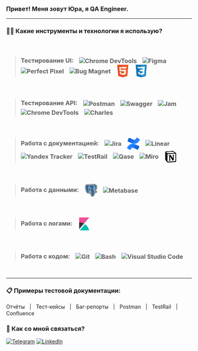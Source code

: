 ### Привет! Меня зовут Юра, я QA Engineer.

---

### 👨‍💻 Какие инструменты и технологии я использую?

<br>

>### Тестирование UI:ㅤ<img src="https://d33wubrfki0l68.cloudfront.net/38b5c953a4667366685d55db55d057c86db1fc54/a0fdc/static/acae6b24d940347661ca901ea07f47c1/chrome-dev-logo-icon.png" alt="Chrome DevTools" title="Chrome DevTools" width="35" height="35" align="center" />ㅤ<img src="https://user-images.githubusercontent.com/25181517/189715289-df3ee512-6eca-463f-a0f4-c10d94a06b2f.png" alt="Figma" title="Figma" width="35" height="35" align="center" />ㅤ<img src="https://lh3.googleusercontent.com/-O_pNhKsmQ8E2bAy_IfZIKG8sT1BMw0_2El6L7YVZhB1QzcOrZg0OBtXWQODcUqauYPHDziudWMMDLIgrsjSvTncDw=s60" alt="Perfect Pixel" title="Perfect Pixel" width="35" height="35" align="center" />ㅤ<img src="https://lh3.googleusercontent.com/K8FfIR4srrpb5Qj8MA75Tw6kpoPLUpCKNXr4NaDhUCnyWKBjXg8-9sroVsCM3cTbIQOGCtZGve7lasx_HzP8pj3G=s60" alt="Bug Magnet" title="Bug Magnet" width="42" height="42" align="center" />ㅤ<img src="https://raw.githubusercontent.com/devicons/devicon/6910f0503efdd315c8f9b858234310c06e04d9c0/icons/html5/html5-original.svg" alt="HTML" title="HTML" width="35" height="35" align="center" />ㅤ<img src="https://raw.githubusercontent.com/devicons/devicon/6910f0503efdd315c8f9b858234310c06e04d9c0/icons/css3/css3-original.svg" alt="CSS" title="CSS" width="35" height="35" align="center" />

<br>

>### Тестирование API:ㅤ<img src="https://user-images.githubusercontent.com/25181517/192109061-e138ca71-337c-4019-8d42-4792fdaa7128.png" alt="Postman" title="Postman" width="35" height="35" align="center" />ㅤ<img src="https://user-images.githubusercontent.com/25181517/186711335-a3729606-5a78-4496-9a36-06efcc74f800.png" alt="Swagger" title="Swagger" width="35" height="35" align="center" />ㅤ<img src="https://substackcdn.com/image/fetch/w_96,c_limit,f_auto,q_auto:good,fl_progressive:steep/https%3A%2F%2Fbucketeer-e05bbc84-baa3-437e-9518-adb32be77984.s3.amazonaws.com%2Fpublic%2Fimages%2Fb6b660e5-ec5f-460a-b317-e3fbadb2dfa8_440x440.png" alt="Jam" title="Jam" width="35" height="35" align="center" />ㅤ<img src="https://d33wubrfki0l68.cloudfront.net/38b5c953a4667366685d55db55d057c86db1fc54/a0fdc/static/acae6b24d940347661ca901ea07f47c1/chrome-dev-logo-icon.png" alt="Chrome DevTools" title="Chrome DevTools" width="35" height="35" align="center" />ㅤ<img src="https://user-images.githubusercontent.com/15472/41327135-e4bf090c-6eca-11e8-9b76-032e8e2b0707.png" alt="Charles" title="Charles" width="35" height="35" align="center" />

<br>

>### Работа с документацией:ㅤ<img src="https://user-images.githubusercontent.com/25181517/183912952-83784e94-629d-4c34-a961-ae2ae795b662.png" alt="Jira" title="Jira" width="35" height= "35" align="center" />ㅤ<img src="https://raw.githubusercontent.com/devicons/devicon/6910f0503efdd315c8f9b858234310c06e04d9c0/icons/confluence/confluence-original.svg" alt="Confluence" title="Confluence" width="35" height= "35" align="center" />ㅤ<img src="https://upcdn.io/FW25bBB/image/content/app_logos/0d1aedca-de67-477f-9170-cbd41ab3eb93.png?f=webp&w=1920&q=85&fit=shrink-cover" alt="Linear" title="Linear" width="35" height= "35" align="center" />ㅤ<img src="https://upload.wikimedia.org/wikipedia/commons/thumb/f/f3/Logo_Yandex_Tracker_2021.svg/240px-Logo_Yandex_Tracker_2021.svg.png" alt="Yandex Tracker" title="Yandex Tracker" width="35" height= "35" align="center" />ㅤ<img src="https://upload.vectorlogo.zone/logos/gurock_testrail/images/765e1f59-7fb9-4bbb-8eb3-5fa5c96eadc3.svg" alt="TestRail" title="TestRail" width="35" height= "35" align="center" />ㅤ<img src="https://media.licdn.com/dms/image/D4D0BAQHe8aNTUPt3TA/company-logo_200_200/0/1689265711152/qaseio_logo?e=2147483647&v=beta&t=ewIT3bcLwCVmjTgRIxjZ_w8mPGI45H-FpX8ITcdkerI" alt="Qase" title="Qase" width="35" height= "35" align="center" />ㅤ<img src="https://raw.githubusercontent.com/onemarc/tech-icons/3767f0fd32815bd25060782d43905d8a83f2765f/icons/miro.svg" alt="Miro" title="Miro" width="35" height= "35" align="center" />ㅤ<img src="https://raw.githubusercontent.com/devicons/devicon/6910f0503efdd315c8f9b858234310c06e04d9c0/icons/notion/notion-original.svg" alt="Notion" title="Notion" width="35" height= "35" align="center" />

<br>

>### Работа с данными:ㅤ<img src="https://raw.githubusercontent.com/devicons/devicon/6910f0503efdd315c8f9b858234310c06e04d9c0/icons/postgresql/postgresql-original.svg" alt="PostgreSQL" title="PostgreSQL" width="35" height= "35" align="center" />ㅤ<img src="https://www.vectorlogo.zone/logos/metabase/metabase-icon.svg" alt="Metabase" title="Metabase" width="35" height= "35" align="center" />

<br>

>### Работа с логами:ㅤ<img src="https://raw.githubusercontent.com/devicons/devicon/6910f0503efdd315c8f9b858234310c06e04d9c0/icons/kibana/kibana-original.svg" alt="Kibana" title="Kibana" width="35" height= "35" align="center" />

<br>

>### Работа с кодом:ㅤ<img src="https://user-images.githubusercontent.com/25181517/192108372-f71d70ac-7ae6-4c0d-8395-51d8870c2ef0.png" alt="Git" title="Git" width="35" height= "35" align="center" />ㅤ<img src="https://user-images.githubusercontent.com/25181517/192158606-7c2ef6bd-6e04-47cf-b5bc-da2797cb5bda.png" alt="Bash" title="Bash" width="35" height= "35" align="center" />ㅤ<img src="https://user-images.githubusercontent.com/25181517/192108891-d86b6220-e232-423a-bf5f-90903e6887c3.png" alt="Visual Studio Code" title="Visual Studio Code" width="35" height= "35" align="center" />

<br>

---

### 📋 Примеры тестовой документации:
<a href="https://github.com/YuraNilov/A-Merch/tree/main/Test%20Reports" style="text-decoration: none;">Отчёты</a>ㅤ|ㅤ<a href="https://github.com/YuraNilov/A-Merch/tree/main/Test%20Cases" style="text-decoration: none;">Тест-кейсы</a>ㅤ|ㅤ<a href="https://github.com/YuraNilov/A-Merch/tree/main/Bug%20Reports" style="text-decoration: none;">Баг-репорты</a>ㅤ|ㅤ<a href="https://github.com/YuraNilov/A-Merch/tree/main/Postman" style="text-decoration: none;">Postman</a>ㅤ|ㅤ<a href="https://github.com/YuraNilov/A-Merch/tree/main/TestRail" style="text-decoration: none;">TestRail</a>ㅤ|ㅤ<a href="https://github.com/YuraNilov/A-Merch/tree/main/Confluence" style="text-decoration: none;">Confluence</a>

### 📲 Как со мной связаться?
[![Telegram](https://img.shields.io/badge/Telegram-2CA5E0?style=for-the-badge&logo=telegram&logoColor=white)](https://t.me/YuraNilov)
[![LinkedIn](https://img.shields.io/badge/linkedin-%230077B5.svg?style=for-the-badge&logo=linkedin&logoColor=white)](https://www.linkedin.com/in/yuri-nilov)
